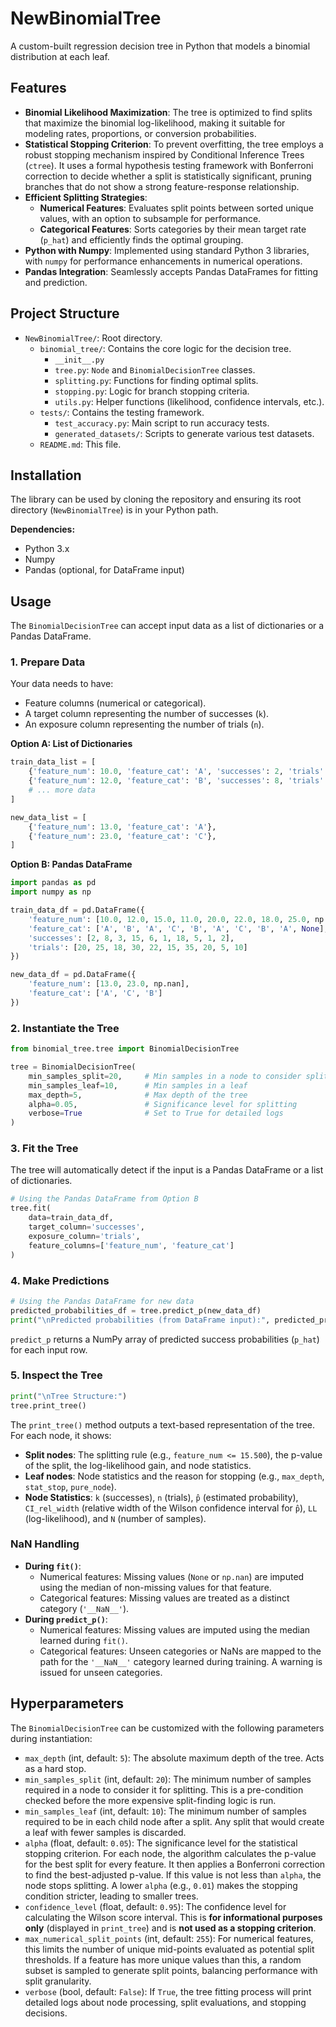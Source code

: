 # NewBinomialTree

A custom-built regression decision tree in Python that models a binomial distribution at each leaf.

## Features

*   **Binomial Likelihood Maximization**: The tree is optimized to find splits that maximize the binomial log-likelihood, making it suitable for modeling rates, proportions, or conversion probabilities.
*   **Statistical Stopping Criterion**: To prevent overfitting, the tree employs a robust stopping mechanism inspired by Conditional Inference Trees (`ctree`). It uses a formal hypothesis testing framework with Bonferroni correction to decide whether a split is statistically significant, pruning branches that do not show a strong feature-response relationship.
*   **Efficient Splitting Strategies**:
    *   **Numerical Features**: Evaluates split points between sorted unique values, with an option to subsample for performance.
    *   **Categorical Features**: Sorts categories by their mean target rate (`p_hat`) and efficiently finds the optimal grouping.
*   **Python with Numpy**: Implemented using standard Python 3 libraries, with `numpy` for performance enhancements in numerical operations.
*   **Pandas Integration**: Seamlessly accepts Pandas DataFrames for fitting and prediction.

## Project Structure

*   `NewBinomialTree/`: Root directory.
    *   `binomial_tree/`: Contains the core logic for the decision tree.
        *   `__init__.py`
        *   `tree.py`: `Node` and `BinomialDecisionTree` classes.
        *   `splitting.py`: Functions for finding optimal splits.
        *   `stopping.py`: Logic for branch stopping criteria.
        *   `utils.py`: Helper functions (likelihood, confidence intervals, etc.).
    *   `tests/`: Contains the testing framework.
        *   `test_accuracy.py`: Main script to run accuracy tests.
        *   `generated_datasets/`: Scripts to generate various test datasets.
    *   `README.md`: This file.

## Installation

The library can be used by cloning the repository and ensuring its root directory (`NewBinomialTree`) is in your Python path.

**Dependencies:**
*   Python 3.x
*   Numpy
*   Pandas (optional, for DataFrame input)

## Usage

The `BinomialDecisionTree` can accept input data as a list of dictionaries or a Pandas DataFrame.

### 1. Prepare Data

Your data needs to have:
*   Feature columns (numerical or categorical).
*   A target column representing the number of successes (`k`).
*   An exposure column representing the number of trials (`n`).

**Option A: List of Dictionaries**
```python
train_data_list = [
    {'feature_num': 10.0, 'feature_cat': 'A', 'successes': 2, 'trials': 20},
    {'feature_num': 12.0, 'feature_cat': 'B', 'successes': 8, 'trials': 25},
    # ... more data
]

new_data_list = [
    {'feature_num': 13.0, 'feature_cat': 'A'},
    {'feature_num': 23.0, 'feature_cat': 'C'},
]
```

**Option B: Pandas DataFrame**
```python
import pandas as pd
import numpy as np

train_data_df = pd.DataFrame({
    'feature_num': [10.0, 12.0, 15.0, 11.0, 20.0, 22.0, 18.0, 25.0, np.nan, 10.0],
    'feature_cat': ['A', 'B', 'A', 'C', 'B', 'A', 'C', 'B', 'A', None],
    'successes': [2, 8, 3, 15, 6, 1, 18, 5, 1, 2],
    'trials': [20, 25, 18, 30, 22, 15, 35, 20, 5, 10]
})

new_data_df = pd.DataFrame({
    'feature_num': [13.0, 23.0, np.nan],
    'feature_cat': ['A', 'C', 'B']
})
```

### 2. Instantiate the Tree
```python
from binomial_tree.tree import BinomialDecisionTree

tree = BinomialDecisionTree(
    min_samples_split=20,     # Min samples in a node to consider splitting
    min_samples_leaf=10,      # Min samples in a leaf
    max_depth=5,              # Max depth of the tree
    alpha=0.05,               # Significance level for splitting
    verbose=True              # Set to True for detailed logs
)
```

### 3. Fit the Tree

The tree will automatically detect if the input is a Pandas DataFrame or a list of dictionaries.

```python
# Using the Pandas DataFrame from Option B
tree.fit(
    data=train_data_df,
    target_column='successes',
    exposure_column='trials',
    feature_columns=['feature_num', 'feature_cat']
)
```

### 4. Make Predictions
```python
# Using the Pandas DataFrame for new data
predicted_probabilities_df = tree.predict_p(new_data_df)
print("\nPredicted probabilities (from DataFrame input):", predicted_probabilities_df)
```
`predict_p` returns a NumPy array of predicted success probabilities (`p_hat`) for each input row.

### 5. Inspect the Tree
```python
print("\nTree Structure:")
tree.print_tree()
```
The `print_tree()` method outputs a text-based representation of the tree. For each node, it shows:
*   **Split nodes**: The splitting rule (e.g., `feature_num <= 15.500`), the p-value of the split, the log-likelihood gain, and node statistics.
*   **Leaf nodes**: Node statistics and the reason for stopping (e.g., `max_depth`, `stat_stop`, `pure_node`).
*   **Node Statistics**: `k` (successes), `n` (trials), `p̂` (estimated probability), `CI_rel_width` (relative width of the Wilson confidence interval for `p̂`), `LL` (log-likelihood), and `N` (number of samples).

### NaN Handling
*   **During `fit()`**:
    *   Numerical features: Missing values (`None` or `np.nan`) are imputed using the median of non-missing values for that feature.
    *   Categorical features: Missing values are treated as a distinct category (`'__NaN__'`).
*   **During `predict_p()`**:
    *   Numerical features: Missing values are imputed using the median learned during `fit()`.
    *   Categorical features: Unseen categories or NaNs are mapped to the path for the `'__NaN__'` category learned during training. A warning is issued for unseen categories.

## Hyperparameters

The `BinomialDecisionTree` can be customized with the following parameters during instantiation:

*   `max_depth` (int, default: `5`): The absolute maximum depth of the tree. Acts as a hard stop.
*   `min_samples_split` (int, default: `20`): The minimum number of samples required in a node to consider it for splitting. This is a pre-condition checked before the more expensive split-finding logic is run.
*   `min_samples_leaf` (int, default: `10`): The minimum number of samples required to be in each child node after a split. Any split that would create a leaf with fewer samples is discarded.
*   `alpha` (float, default: `0.05`): The significance level for the statistical stopping criterion. For each node, the algorithm calculates the p-value for the best split for every feature. It then applies a Bonferroni correction to find the best-adjusted p-value. If this value is not less than `alpha`, the node stops splitting. A lower `alpha` (e.g., `0.01`) makes the stopping condition stricter, leading to smaller trees.
*   `confidence_level` (float, default: `0.95`): The confidence level for calculating the Wilson score interval. This is **for informational purposes only** (displayed in `print_tree`) and is **not used as a stopping criterion**.
*   `max_numerical_split_points` (int, default: `255`): For numerical features, this limits the number of unique mid-points evaluated as potential split thresholds. If a feature has more unique values than this, a random subset is sampled to generate split points, balancing performance with split granularity.
*   `verbose` (bool, default: `False`): If `True`, the tree fitting process will print detailed logs about node processing, split evaluations, and stopping decisions.